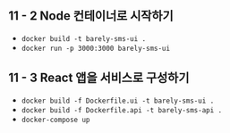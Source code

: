 ## 11 - 2 Node 컨테이너로 시작하기

- `docker build -t barely-sms-ui .`
- `docker run -p 3000:3000 barely-sms-ui`

## 11 - 3 React 앱을 서비스로 구성하기
- `docker build -f Dockerfile.ui -t barely-sms-ui .`
- `docker build -f Dockerfile.api -t barely-sms-api .`
- `docker-compose up`